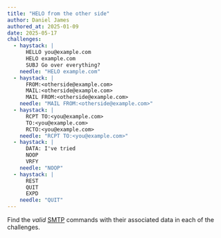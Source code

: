 ```yaml
---
title: "HELO from the other side"
author: Daniel James
authored_at: 2025-01-09
date: 2025-05-17
challenges:
  - haystack: |
      HELLO you@example.com
      HELO example.com
      SUBJ Go over everything?
    needle: "HELO example.com"
  - haystack: |
      FROM:<otherside@example.com>
      MAIL:<otherside@example.com>
      MAIL FROM:<otherside@example.com>
    needle: "MAIL FROM:<otherside@example.com>"
  - haystack: |
      RCPT TO:<you@example.com>
      TO:<you@example.com>
      RCTO:<you@example.com>
    needle: "RCPT TO:<you@example.com>"
  - haystack: |
      DATA: I've tried
      NOOP
      VRFY
    needle: "NOOP"
  - haystack: |
      REST
      QUIT
      EXPD
    needle: "QUIT"
---
```


Find the _valid_ [SMTP][rfc] commands with their associated data in each of the challenges.

[rfc]: https://datatracker.ietf.org/doc/html/rfc5321
